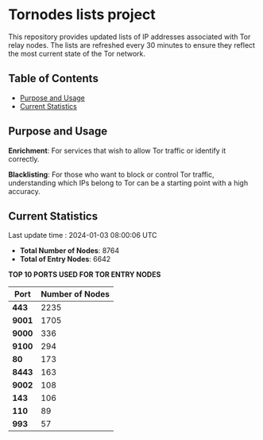 # Tornodes lists project

This repository provides updated lists of IP addresses associated with Tor relay nodes. The lists are refreshed every 30 minutes to ensure they reflect the most current state of the Tor network.

## Table of Contents

- [Purpose and Usage](#purpose-and-usage)
- [Current Statistics](#current-statistics)


## Purpose and Usage

**Enrichment**: For services that wish to allow Tor traffic or identify it correctly.

**Blacklisting**: For those who want to block or control Tor traffic, understanding which IPs belong to Tor can be a starting point with a high accuracy.

## Current Statistics

Last update time : 2024-01-03 08:00:06 UTC

- **Total Number of Nodes**: 8764
- **Total of Entry Nodes**: 6642

**TOP 10 PORTS USED FOR TOR ENTRY NODES**

| **Port** | **Number of Nodes** |
|------|-----------------|
| **443**   | 2235  |
| **9001**   | 1705  |
| **9000**   | 336  |
| **9100**   | 294  |
| **80**   | 173  |
| **8443**   | 163  |
| **9002**   | 108  |
| **143**   | 106  |
| **110**   | 89  |
| **993**   | 57  |

